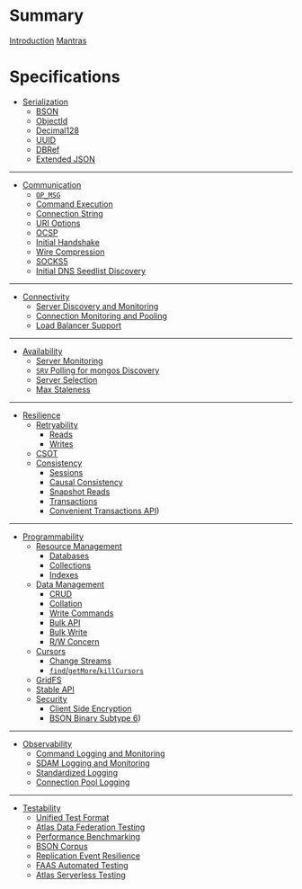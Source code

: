 # Summary

[Introduction](README.md)
[Mantras](driver-mantras.md)

# Specifications

- [Serialization]()
  - [BSON](BSON.md)
  - [ObjectId](objectid.rst)
  - [Decimal128](bson-decimal128/decimal128.md)
  - [UUID](uuid.rst)
  - [DBRef](dbref.md)
  - [Extended JSON](extended-json.md)

---

- [Communication]()
  - [`OP_MSG`](message/OP_MSG.md)
  - [Command Execution](run-command/run-command.rst)
  - [Connection String](connection-string/connection-string-spec.md)
  - [URI Options](uri-options/uri-options.md)
  - [OCSP](ocsp-support/ocsp-support.rst)
  - [Initial Handshake](mongodb-handshake/handshake.rst)
  - [Wire Compression](compression/OP_COMPRESSED.md)
  - [SOCKS5](socks5-support/socks5.rst)
  - [Initial DNS Seedlist Discovery](initial-dns-seedlist-discovery/initial-dns-seedlist-discovery.md)

---

- [Connectivity]()
  - [Server Discovery and Monitoring](server-discovery-and-monitoring/server-discovery-and-monitoring.md)
  - [Connection Monitoring and Pooling](connection-monitoring-and-pooling/connection-monitoring-and-pooling.md)
  - [Load Balancer Support](load-balancers/load-balancers.md)

---

- [Availability]()
  - [Server Monitoring](server-discovery-and-monitoring/server-monitoring.md)
  - [`SRV` Polling for mongos Discovery](polling-srv-records-for-mongos-discovery/polling-srv-records-for-mongos-discovery.rst)
  - [Server Selection](server-selection/server-selection.md)
  - [Max Staleness](max-staleness/max-staleness.md)

---

- [Resilience]()
  - [Retryability]()
    - [Reads](retryable-reads/retryable-reads.md)
    - [Writes](retryable-writes/retryable-writes.md)
  - [CSOT](client-side-operations-timeout/client-side-operations-timeout.md)
  - [Consistency]()
    - [Sessions](sessions/driver-sessions.md)
    - [Causal Consistency](causal-consistency/causal-consistency.md)
    - [Snapshot Reads](sessions/snapshot-sessions.md)
    - [Transactions](transactions/transactions.md)
    - [Convenient Transactions API](transactions-convenient-api/transactions-convenient-api.rst))

---

- [Programmability]()
  - [Resource Management]()
    - [Databases](enumerate-databases.rst)
    - [Collections](enumerate-collections.rst)
    - [Indexes](index-management/index-management.md)
  - [Data Management]()
    - [CRUD](crud/crud.md)
    - [Collation](collation/collation.md)
    - [Write Commands](server_write_commands.rst)
    - [Bulk API](driver-bulk-update.rst)
    - [Bulk Write](crud/bulk-write.md)
    - [R/W Concern](read-write-concern/read-write-concern.rst)
  - [Cursors]()
    - [Change Streams](change-streams/change-streams.md)
    - [`find`/`getMore`/`killCursors`](find_getmore_killcursors_commands.rst)
  - [GridFS](gridfs/gridfs-spec.md)
  - [Stable API](versioned-api/versioned-api.rst)
  - [Security]()
    - [Client Side Encryption](client-side-encryption/client-side-encryption.md)
    - [BSON Binary Subtype 6](client-side-encryption/subtype6.md))

---

- [Observability]()
  - [Command Logging and Monitoring](command-logging-and-monitoring/command-logging-and-monitoring.rst)
  - [SDAM Logging and Monitoring](server-discovery-and-monitoring/server-discovery-and-monitoring-logging-and-monitoring.md)
  - [Standardized Logging](logging/logging.md)
  - [Connection Pool Logging](connection-monitoring-and-pooling/connection-monitoring-and-pooling.md)

---

- [Testability]()
  - [Unified Test Format](unified-test-format/unified-test-format.md)
  - [Atlas Data Federation Testing](atlas-data-lake-testing/tests/README.md)
  - [Performance Benchmarking](benchmarking/benchmarking.md)
  - [BSON Corpus](bson-corpus/bson-corpus.md)
  - [Replication Event Resilience](connections-survive-step-down/tests/README.rst)
  - [FAAS Automated Testing](faas-automated-testing/faas-automated-testing.md)
  - [Atlas Serverless Testing](serverless-testing/README.rst)
